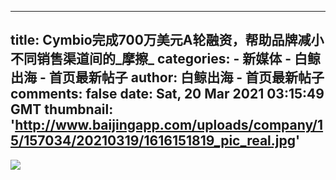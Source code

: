 
---
title: Cymbio完成700万美元A轮融资，帮助品牌减小不同销售渠道间的_摩擦_
categories: 
    - 新媒体
    - 白鲸出海 - 首页最新帖子
author: 白鲸出海 - 首页最新帖子
comments: false
date: Sat, 20 Mar 2021 03:15:49 GMT
thumbnail: 'http://www.baijingapp.com/uploads/company/15/157034/20210319/1616151819_pic_real.jpg'
---

<div>   
<img src="http://www.baijingapp.com/uploads/company/15/157034/20210319/1616151819_pic_real.jpg" referrerpolicy="no-referrer">  
</div>
            